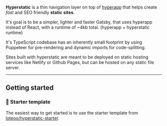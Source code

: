 **Hyperstatic** is a thin navigation layer on top of [hyperapp](https://github.com/jorgebucaran/hyperapp) that helps create *fast* and SEO friendly **static sites**.

It's goal is to be a simpler, lighter and faster Gatsby, that uses hyperapp instead of React, with a runtime of ~4kb total. (hyperapp + hyperstatic runtime)

It's TypeScript codebase has an inherently small footprint by using Puppeteer for pre-rendering and dynamic imports for code-splitting.

Sites built with hyperstatic are meant to be deployed on static hosting services like Netlify or Github Pages, but can be hosted on any static file server.

---

## Getting started


### 🚀 Starter template

The easiest way to get started is to use the starter template from [loteoo/hyperstatic-starter](https://github.com/loteoo/hyperstatic-starter).
